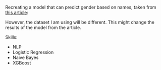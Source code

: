 Recreating a model that can predict gender based on names, taken from [this article](https://www.analyticsvidhya.com/blog/2023/03/name-based-gender-identification-using-nlp-and-python/): 

However, the dataset I am using will be different. This might change the results of the model from the article. 

Skills: 
- NLP
- Logistic Regression
- Naive Bayes
- XGBoost 
